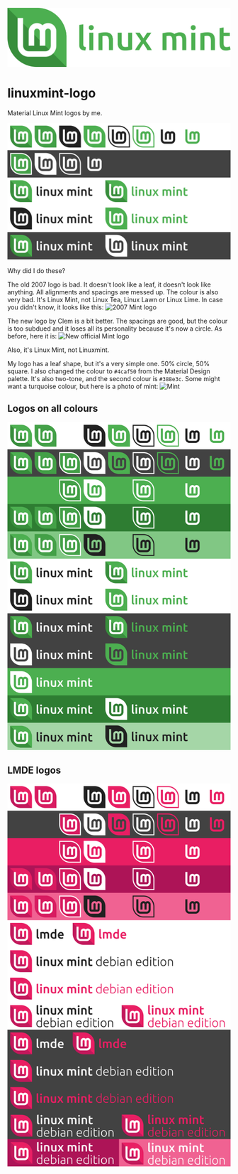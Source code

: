 ![preview](leaf-name-green.svg)
# linuxmint-logo
Material Linux Mint logos by me.

![preview](nice-preview-nodupes.svg)

Why did I do these?

The old 2007 logo is bad. It doesn't look like a leaf, it doesn't look like anything. All alignments and spacings are messed up. The colour is also very bad. It's Linux Mint, not Linux Tea, Linux Lawn or Linux Lime. In case you didn't know, it looks like this:
![2007 Mint logo](https://upload.wikimedia.org/wikipedia/commons/thumb/6/6b/Linux_Mint_Logo_%28until_2021%29.svg/1000px-Linux_Mint_Logo_%28until_2021%29.svg.png?20210414163034)

The new logo by Clem is a bit better. The spacings are good, but the colour is too subdued and it loses all its personality because it's now a circle. As before, here it is:
![New official Mint logo](https://upload.wikimedia.org/wikipedia/commons/thumb/f/f2/New_Linux_Mint_logo.svg/1023px-New_Linux_Mint_logo.svg.png?20220116092243)

Also, it's Linux Mint, not Linuxmint.

My logo has a leaf shape, but it's a very simple one. 50% circle, 50% square.
I also changed the colour to `#4caf50` from the Material Design palette. It's also two-tone, and the second colour is `#388e3c`.  Some might want a turquoise colour, but here is a photo of mint:
![Mint](https://upload.wikimedia.org/wikipedia/commons/thumb/e/e1/Mint_leaves_%28Mentha_spicata%29.jpg/1003px-Mint_leaves_%28Mentha_spicata%29.jpg?20210327162432)

## Logos on all colours
![preview](nice-preview.svg)

## LMDE logos
![preview](nice-preview-lmde.svg)
